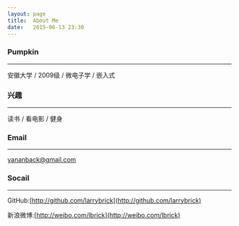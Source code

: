 ```yaml
---
layout:	page
title:	About Me
date:	2015-06-13 23:30 
---
```


### Pumpkin
---
安徽大学 / 2009级 / 微电子学 / 嵌入式

### 兴趣
---
读书 / 看电影 / 健身

### Email
---
yananback@gmail.com

### Socail
---
GitHub:[http://github.com/larrybrick](http://github.com/larrybrick)

新浪微博:[http://weibo.com/lbrick](http://weibo.com/lbrick)
